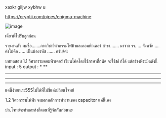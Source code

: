 xaxkr giljw xybhw u

https://cryptii.com/pipes/enigma-machine

![image](https://github.com/user-attachments/assets/cb34fea0-cb06-4fb6-a4cd-d753a1a6a1a0)

เดี๋ยวพี่ไปรับลูกก่อน


รายงานตัว 
ผมชื่อ.......ภาควิชาวิศวกรรมไฟฟ้าและคอมพิวเตอร์ สาขา.......
มาจาก รร. ... จังหวัด ....
คำใบ้คือ ..... เป็นน้องรหัส ......
ครับ/ค่ะ 

บททดสอบ
1.1 วิศวกรรมคอมพิวเตอร์ เขียนโค้ดโดยใช้ภาษาที่ถนัด จะใช้ai ก้ได้ แต่สร้างพีระมิดดังนี้
input : 5
output : 
*
**
***
****
*****
แค่นี้ง่ายเนาะ555ไม่ได้พี่ไม่ซีแค่เปลี่ยนโจทย์

1.2 วิศวกรรมไฟฟ้า
จงบอกหลักการทำงานของ capacitor แค่นี้เอง


ปล.โจทย์จะทำและส่งก็ตอนที่รู้จักกันก่อนนะ
